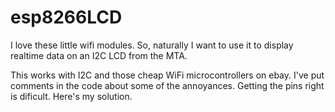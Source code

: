 # esp8266LCD
I love these little wifi modules. So, naturally I want to use it to display realtime data on an I2C LCD from the MTA.

This works with I2C and those cheap WiFi microcontrollers on ebay. I've put comments in the code about some of the annoyances. Getting the pins right is dificult. Here's my solution.
